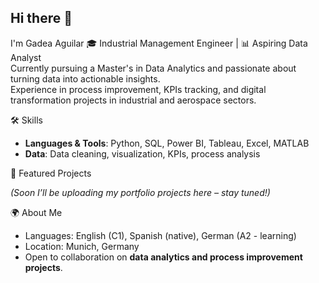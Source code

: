 ## Hi there 👋

<!--
**GadeaAguilar9915/GadeaAguilar9915** is a ✨ _special_ ✨ repository because its `README.md` (this file) appears on your GitHub profile.

Here are some ideas to get you started:

- 🔭 I’m currently working on ...
- 🌱 I’m currently learning ...
- 👯 I’m looking to collaborate on ...
- 🤔 I’m looking for help with ...
- 💬 Ask me about ...
- 📫 How to reach me: ...
- 😄 Pronouns: ...
- ⚡ Fun fact: ...
-->

I'm Gadea Aguilar  🎓 Industrial Management Engineer | 📊 Aspiring Data Analyst  
Currently pursuing a Master's in Data Analytics and passionate about turning data into actionable insights.  
Experience in process improvement, KPIs tracking, and digital transformation projects in industrial and aerospace sectors.  

🛠️ Skills
- **Languages & Tools**: Python, SQL, Power BI, Tableau, Excel, MATLAB  
- **Data**: Data cleaning, visualization, KPIs, process analysis  




📂 Featured Projects

*(Soon I’ll be uploading my portfolio projects here – stay tuned!)*  


  🌍 About Me
- Languages: English (C1), Spanish (native), German (A2 - learning)  
- Location: Munich, Germany  
- Open to collaboration on **data analytics and process improvement projects**.  
